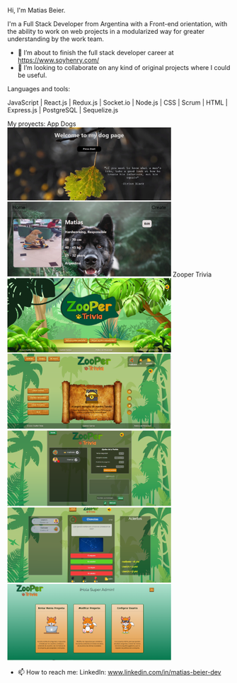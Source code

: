 Hi, I'm Matias Beier.

I'm a Full Stack Developer from Argentina with a Front-end orientation, with the ability to work on web projects in a modularized way for greater understanding by the work team.

- 🌱 I’m about to finish the full stack developer career at https://www.soyhenry.com/
- 👯 I’m looking to collaborate on any kind of original projects where I could be useful.

Languages and tools:

JavaScript | React.js | Redux.js | Socket.io | Node.js | CSS | Scrum | HTML | Express.js | PostgreSQL | Sequelize.js

My proyects:
App Dogs
<a href="https://github.com/matiasbeier/PI-Dogs" ><img  width="370px" src="assets\277996716_5320950171282891_4662641186401601946_n.jpg"></a>
<a href="https://github.com/matiasbeier/PI-Dogs" ><img  width="370px" src="assets\dogsfoto.png"></a>
Zooper Trivia
<a href="https://github.com/matiasbeier/zooper-trivia" ><img  width="370px" src="assets\juego.png"></a>
<a href="https://github.com/matiasbeier/zooper-trivia" ><img  width="370px" src="assets\juego2.png"></a>
<a href="https://github.com/matiasbeier/zooper-trivia" ><img  width="370px" src="assets\juego3.png"></a>
<a href="https://github.com/matiasbeier/zooper-trivia" ><img  width="370px" src="assets\juego4.png"></a>
<a href="https://github.com/matiasbeier/zooper-trivia" ><img  width="370px" src="assets\juego5.png"></a>

- 📫 How to reach me: LinkedIn: www.linkedin.com/in/matias-beier-dev
